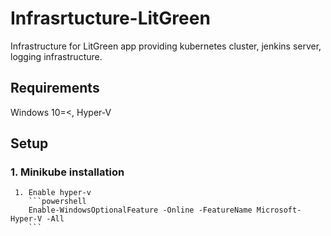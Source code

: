 # Infrasrtucture-LitGreen
  Infrastructure for LitGreen app providing kubernetes cluster, jenkins server, logging infrastructure.
## Requirements
  Windows 10=<, Hyper-V
## Setup
### 1. Minikube installation 
     1. Enable hyper-v
        ```powershell
        Enable-WindowsOptionalFeature -Online -FeatureName Microsoft-Hyper-V -All
        ```
        
